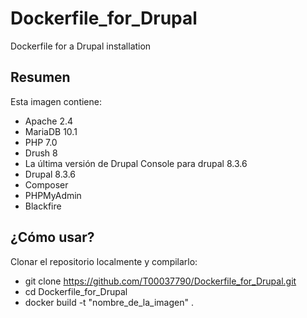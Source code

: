# Dockerfile_for_Drupal
Dockerfile for a Drupal installation

Resumen
-------

Esta imagen contiene:

* Apache 2.4
* MariaDB 10.1
* PHP 7.0
* Drush 8
* La última versión de Drupal Console para drupal 8.3.6
* Drupal 8.3.6
* Composer
* PHPMyAdmin
* Blackfire

¿Cómo usar?
-----------

Clonar el repositorio localmente y compilarlo:
* git clone https://github.com/T00037790/Dockerfile_for_Drupal.git
* cd Dockerfile_for_Drupal
* docker build -t "nombre_de_la_imagen" .

